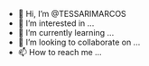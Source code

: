 - 👋 Hi, I’m @TESSARIMARCOS
- 👀 I’m interested in ...
- 🌱 I’m currently learning ...
- 💞️ I’m looking to collaborate on ...
- 📫 How to reach me ...

<!---
TESSARIMARCOS/TESSARIMARCOS is a ✨ special ✨ repository because its `README.md` (this file) appears on your GitHub profile.
You can click the Preview link to take a look at your changes.
--->
